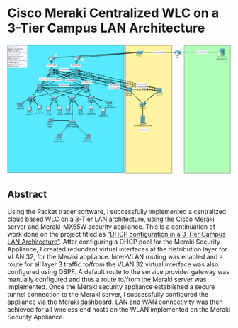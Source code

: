 # Cisco Meraki Centralized WLC on a 3-Tier Campus LAN Architecture

![image](https://github.com/ascotlan/Cisco-Meraki-Centralized-WLC-on-a-3-Tier-Campus-LAN-Architecture/blob/main/topology.png)

## Abstract

Using the Packet tracer software, I successfully implemented a centralized cloud based WLC on a 3-Tier LAN architecture, using the Cisco Meraki server and Meraki-MX65W security appliance. This is a continuation of work done on the project titled as [“DHCP configuration in a 3-Tier Campus LAN Architecture”](https://github.com/ascotlan/DHCP-configuration-in-a-3-Tier-Campus-LAN-Architecture). After configuring a DHCP pool for the Meraki Security Appliance, I created redundant virtual interfaces at the distribution layer for VLAN 32, for the Meraki appliance. Inter-VLAN routing was enabled and a route for all layer 3 traffic to/from the VLAN 32 virtual interface was also configured using OSPF. A default route to the service provider gateway was manually configured and thus a route to/from the Meraki server was implemented. Once the Meraki security appliance established a secure tunnel connection to the Meraki server, I successfully configured the appliance via the Meraki dashboard. LAN and WAN connectivity was then achieved for all wireless end hosts on the WLAN implemented on the Meraki Security Appliance.
